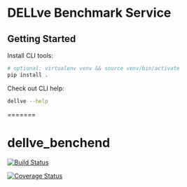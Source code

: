 DELLve Benchmark Service
========================

Getting Started
---------------

Install CLI tools:

```bash
# optional: virtualenv venv && source venv/bin/activate
pip install .
```

Check out CLI help:

```bash
dellve --help
```
=======
# dellve_benchend


[![Build Status](https://travis-ci.org/dellve/dellve_benchend.svg?branch=dev)](https://travis-ci.org/dellve/dellve_benchend)


[![Coverage Status](https://coveralls.io/repos/github/dellve/dellve_benchend/badge.svg?branch=master)](https://coveralls.io/github/dellve/dellve_benchend?branch=master)
